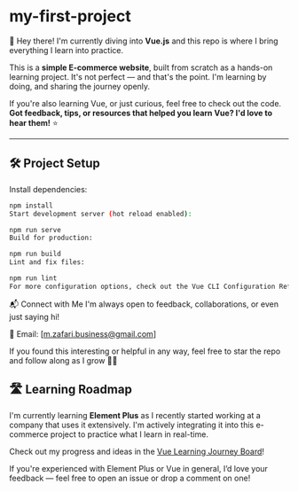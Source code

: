 # my-first-project

👋 Hey there! I'm currently diving into **Vue.js** and this repo is where I bring everything I learn into practice.

This is a **simple E-commerce website**, built from scratch as a hands-on learning project. It's not perfect — and that's the point. I'm learning by doing, and sharing the journey openly.

If you're also learning Vue, or just curious, feel free to check out the code.  
**Got feedback, tips, or resources that helped you learn Vue? I'd love to hear them!** ⭐

---

## 🛠️ Project Setup

Install dependencies:

```bash
npm install
Start development server (hot reload enabled):

npm run serve
Build for production:

npm run build
Lint and fix files:

npm run lint
For more configuration options, check out the Vue CLI Configuration Reference.

```

📬 Connect with Me
I'm always open to feedback, collaborations, or even just saying hi!

📧 Email: [m.zafari.business@gmail.com]

If you found this interesting or helpful in any way, feel free to star the repo and follow along as I grow 👣✨

## 🛣️ Learning Roadmap

I'm currently learning **Element Plus** as I recently started working at a company that uses it extensively. I'm actively integrating it into this e-commerce project to practice what I learn in real-time.

Check out my progress and ideas in the [Vue Learning Journey Board](https://github.com/your-username/your-repo/projects/1)!

If you're experienced with Element Plus or Vue in general, I’d love your feedback — feel free to open an issue or drop a comment on one!

